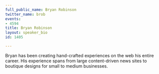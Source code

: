 ```yaml
---
full_public_name: Bryan Robinson
twitter_name: brob
events:
- 4594
title: Bryan Robinson
layout: speaker_bio
id: 1405

---
```

Bryan has been creating hand-crafted experiences on the web his entire career. His experience spans from large content-driven news sites to boutique designs for small to medium businesses.